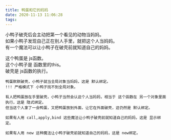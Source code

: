 ```yaml
---
title: 鸭蛋和它的妈妈
date: 2020-11-13 11:06:28
tags:
---
```


小鸭子破壳后会主动把第一个看见的动物当妈妈。  
如果小鸭子发现自己正在别人手里，就把这个人当妈妈。  
有一个魔法可以让小鸭子在破壳前就知道自己的妈妈。  

这个鸭蛋是 js函数。  
这个小鸭子是 函数里的this。   
破壳是 js函数的执行。  
 
```
鸭蛋默默破壳，小鸭子就当全局对象当妈妈，这是 默认绑定。   
!!! 严格模式下 小鸭子找不到全局对象。  

有人把鸭蛋放在手里破壳，小鸭子当然会认这个人当妈妈，相当于 这个函数在 另一个对象里面执行，这是 隐式绑定。  
但当这个人拿了一会鸭蛋，又把鸭蛋放到外面，让它在外面破壳，这仍然是 默认绑定。   

如果有人用 call,apply,bind 这些魔法让小鸭子破壳前就知道自己的妈妈，这是 显示绑定。  

如果有人用 new 这种魔法让小鸭子破壳前就知道自己的妈妈，这是 new绑定。 
```
